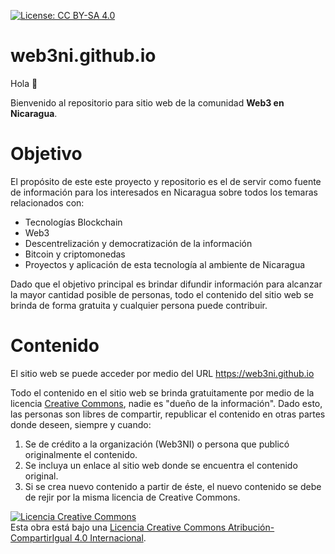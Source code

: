 [![License: CC BY-SA 4.0](https://img.shields.io/badge/License-CC_BY--SA_4.0-lightgrey.svg)](https://creativecommons.org/licenses/by-sa/4.0/)

# web3ni.github.io
Hola 👋 

Bienvenido al repositorio para sitio web de la comunidad **Web3 en Nicaragua**.  

# Objetivo
El propósito de este este proyecto y repositorio es el de servir como fuente de información para los interesados en Nicaragua sobre todos los temaras relacionados con:
- Tecnologías Blockchain
- Web3
- Descentrelización y democratización de la información
- Bitcoin y criptomonedas
- Proyectos y aplicación de esta tecnología al ambiente de Nicaragua

Dado que el objetivo principal es brindar difundir información para alcanzar la mayor cantidad posible de personas, todo el contenido del sitio web se brinda de forma gratuita y cualquier persona puede contribuir.

# Contenido
El sitio web se puede acceder por medio del URL https://web3ni.github.io

Todo el contenido en el sitio web se brinda gratuitamente por medio de la licencia [Creative Commons](LICENSE),  nadie es "dueño de la información". Dado esto, las personas son libres de compartir, republicar el contenido en otras partes donde deseen, siempre y cuando:
1. Se de crédito a la organización (Web3NI) o persona que publicó originalmente el contenido.
2. Se incluya un enlace al sitio web donde se encuentra el contenido original.
3. Si se crea nuevo contenido a partir de éste, el nuevo contenido se debe de rejir por la misma licencia de Creative Commons.





<a rel="license" href="http://creativecommons.org/licenses/by-sa/4.0/"><img alt="Licencia Creative Commons" style="border-width:0" src="https://i.creativecommons.org/l/by-sa/4.0/88x31.png" /></a><br />Esta obra está bajo una <a rel="license" href="http://creativecommons.org/licenses/by-sa/4.0/deed.es">Licencia Creative Commons Atribución-CompartirIgual 4.0 Internacional</a>.

